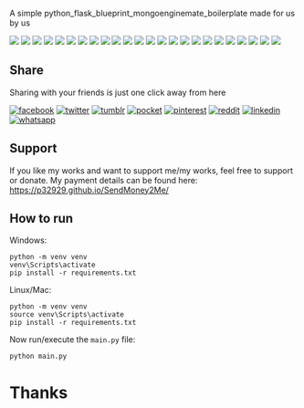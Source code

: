 
A simple python_flask_blueprint_mongoenginemate_boilerplate made for us by us

[![](https://badgen.net/github/release/p32929/python_flask_blueprint_mongoenginemate_boilerplate)]() [![](https://badgen.net/github/release/p32929/python_flask_blueprint_mongoenginemate_boilerplate/stable)]() [![](https://badgen.net/github/tag/p32929/python_flask_blueprint_mongoenginemate_boilerplate)]() [![](https://badgen.net/github/watchers/p32929/python_flask_blueprint_mongoenginemate_boilerplate)]() [![](https://badgen.net/github/checks/p32929/python_flask_blueprint_mongoenginemate_boilerplate)]() [![](https://badgen.net/github/status/p32929/python_flask_blueprint_mongoenginemate_boilerplate)]() [![](https://badgen.net/github/stars/p32929/python_flask_blueprint_mongoenginemate_boilerplate)]() [![](https://badgen.net/github/forks/p32929/python_flask_blueprint_mongoenginemate_boilerplate)]() [![](https://badgen.net/github/issues/p32929/python_flask_blueprint_mongoenginemate_boilerplate)]() [![](https://badgen.net/github/open-issues/p32929/python_flask_blueprint_mongoenginemate_boilerplate)]() [![](https://badgen.net/github/closed-issues/p32929/python_flask_blueprint_mongoenginemate_boilerplate)]() [![](https://badgen.net/github/label-issues/p32929/python_flask_blueprint_mongoenginemate_boilerplate/help-wanted/open)]() [![](https://badgen.net/github/prs/p32929/python_flask_blueprint_mongoenginemate_boilerplate)]() [![](https://badgen.net/github/open-prs/p32929/python_flask_blueprint_mongoenginemate_boilerplate)]() [![](https://badgen.net/github/closed-prs/p32929/python_flask_blueprint_mongoenginemate_boilerplate)]() [![](https://badgen.net/github/merged-prs/p32929/python_flask_blueprint_mongoenginemate_boilerplate)]() [![](https://badgen.net/github/commits/p32929/python_flask_blueprint_mongoenginemate_boilerplate)]() [![](https://badgen.net/github/last-commit/p32929/python_flask_blueprint_mongoenginemate_boilerplate)]() [![](https://badgen.net/github/branches/p32929/python_flask_blueprint_mongoenginemate_boilerplate)]() [![](https://badgen.net/github/releases/p32929/python_flask_blueprint_mongoenginemate_boilerplate)]() [![](https://badgen.net/github/tags/p32929/python_flask_blueprint_mongoenginemate_boilerplate)]() [![](https://badgen.net/github/license/p32929/python_flask_blueprint_mongoenginemate_boilerplate)]() [![](https://badgen.net/github/contributors/p32929/python_flask_blueprint_mongoenginemate_boilerplate)]() [![](https://badgen.net/github/dependents-pkg/p32929/python_flask_blueprint_mongoenginemate_boilerplate)]() 

## Share
Sharing with your friends is just one click away from here

[![facebook](https://image.flaticon.com/icons/png/32/124/124010.png)](https://www.facebook.com/sharer/sharer.php?u=https://github.com/p32929/python_flask_blueprint_mongoenginemate_boilerplate)
[![twitter](https://image.flaticon.com/icons/png/32/124/124021.png)](https://twitter.com/intent/tweet?source=https://github.com/p32929/python_flask_blueprint_mongoenginemate_boilerplate)
[![tumblr](https://image.flaticon.com/icons/png/32/124/124012.png)](https://www.tumblr.com/share?v=3&u=https://github.com/p32929/python_flask_blueprint_mongoenginemate_boilerplate)
[![pocket](https://image.flaticon.com/icons/png/32/732/732238.png)](https://getpocket.com/save?url=https://github.com/p32929/python_flask_blueprint_mongoenginemate_boilerplate)
[![pinterest](https://image.flaticon.com/icons/png/32/124/124039.png)](https://pinterest.com/pin/create/button/?url=https://github.com/p32929/python_flask_blueprint_mongoenginemate_boilerplate)
[![reddit](https://image.flaticon.com/icons/png/32/2111/2111589.png)](https://www.reddit.com/submit?url=https://github.com/p32929/python_flask_blueprint_mongoenginemate_boilerplate)
[![linkedin](https://image.flaticon.com/icons/png/32/1409/1409945.png)](https://www.linkedin.com/shareArticle?mini=true&url=https://github.com/p32929/python_flask_blueprint_mongoenginemate_boilerplate)
[![whatsapp](https://image.flaticon.com/icons/png/32/733/733585.png)](https://api.whatsapp.com/send?text=https://github.com/p32929/python_flask_blueprint_mongoenginemate_boilerplate)

## Support
If you like my works and want to support me/my works, feel free to support or donate. My payment details can be found here: https://p32929.github.io/SendMoney2Me/

## How to run

Windows:
```
python -m venv venv
venv\Scripts\activate
pip install -r requirements.txt
```

Linux/Mac:
```
python -m venv venv
source venv\Scripts\activate
pip install -r requirements.txt
```

Now run/execute the `main.py` file:
```
python main.py
```

# Thanks
